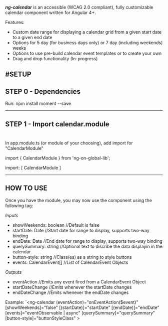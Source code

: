 
***ng-calendar*** is an accessible (WCAG 2.0 compliant), fully customizable calendar component written for Angular 4+. 

Features: 

- Custom date range for displaying a calendar grid from a given start date to a given end date
- Options for 5 day (for business days only) or 7 day (including weekends) weeks
- Options to use pre-build calendar event templates or to create your own 
- Drag and drop functionality (In-progress)


#SETUP
-------------------------
**STEP 0 - Dependencies**
-------------------------

Run: npm install moment --save

 
-------------------------
**STEP 1 - Import calendar.module**
-------------------------
#
In app.module.ts (or module of your choosing), add import for "CalendarModule" 

import { CalendarModule } from 'ng-on-global-lib';

import: [
    CalendarModule
]


-------------------------
**HOW TO USE**
-------------------------

Once you have the module, you may now use the component using the following tag: 
<ng-calendar></ng-calendar>

*Inputs*

- showWeekends: boolean       //Default is false
- startDate: Date             //Start date for range to display, supports two-way binding
- endDate: Date               //End date for range to display, supports two-way binding
- querySummary: string        //Optional text to discribe the data displayin in the calendar
- button-style: string        //Class(es) as a string to style buttons
- events: CalendarEvent[]     //List of CalendarEvent Objects


*Outputs*

- eventAction                 //Emits any event fired from a CalendarEvent Object
- startDateChange             //Emits whenever the startDate changes
- endDateChange               //Emits whenever the endDate changes



Example:
 `<ng-calendar 
    (eventAction)="onEventAction($event)" 
    [showWeekends]="false" 
    [(startDate)]="startDate"
    [(endDate)]="endDate" 
    [events]="eventObservable | async" 
    [querySummary]="querySummary" 
    [button-style]="buttonStyleClass"
    ></ng-calendar>
